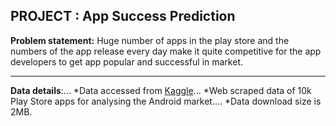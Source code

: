 ## PROJECT : App Success Prediction
**Problem statement:**  Huge number of apps in the play store and the numbers of the app release every day make it quite competitive for                           the app developers to get app popular and successful in market.
***
**Data details**:...
*Data accessed from [Kaggle](https://www.kaggle.com/lava18/google-play-store-apps)...
*Web scraped data of 10k Play Store apps for analysing the Android market....
*Data download size is 2MB.
